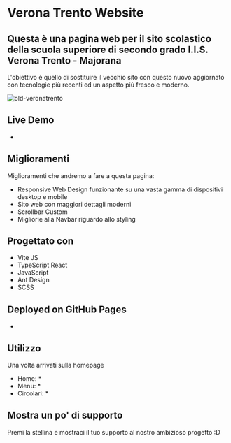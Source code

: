 # Verona Trento Website

## Questa è una pagina web per il sito scolastico della scuola superiore di secondo grado I.I.S. Verona Trento - Majorana

L'obiettivo è quello di sostituire il vecchio sito con questo nuovo aggiornato con tecnologie più recenti ed un aspetto più fresco e moderno.

![old-veronatrento](https://github.com/sandi-russo/SitoVT/assets/62933268/0589e684-6b19-47c3-8be9-1f31d4f833a3)


## Live Demo
*

## Miglioramenti

Miglioramenti che andremo a fare a questa pagina:

- Responsive Web Design funzionante su una vasta gamma di dispositivi desktop e mobile
- Sito web con maggiori dettagli moderni
- Scrollbar Custom
- Migliorie alla Navbar riguardo allo styling

## Progettato con
- Vite JS
- TypeScript React
- JavaScript
- Ant Design
- SCSS

## Deployed on GitHub Pages
*

## Utilizzo
Una volta arrivati sulla homepage

- Home: *
- Menu: *
- Circolari: *

## Mostra un po' di supporto

Premi la stellina e mostraci il tuo supporto al nostro ambizioso progetto :D
